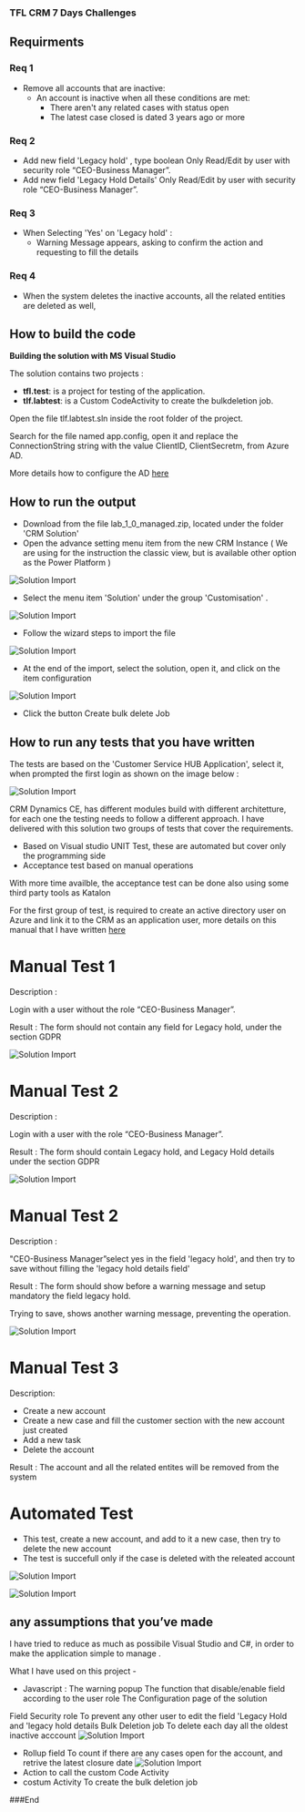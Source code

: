 
### TFL CRM 7 Days Challenges

## Requirments

### Req 1 
- Remove all accounts that are inactive: 
	- An account is inactive when all these conditions are met: 
		-  There aren't any related cases with status open
		- The latest case closed is dated 3 years ago or more

###  Req 2

- Add new field 'Legacy hold' , type boolean 
	Only Read/Edit by user with security role “CEO-Business Manager”.
- Add new field 'Legacy Hold Details'
	Only Read/Edit by user with security role “CEO-Business Manager”.
	
###  Req 3

- When Selecting 'Yes' on 'Legacy hold' : 
	- Warning Message appears, asking to confirm the action and requesting to fill the details   


###  Req 4
- When the system deletes the inactive accounts,  all the related entities are deleted as well,

## How to build the code


**Building the solution with MS Visual Studio**

The solution contains two projects :

-  **tfl.test**: is a project for testing of  the application. 
-  **tlf.labtest**: is a Custom CodeActivity to create the bulkdeletion job.



Open the  file tlf.labtest.sln inside the root folder of the project. 

Search for the file named app.config, open it  and  replace the ConnectionString  string with the value ClientID, ClientSecretm, from Azure AD. 

More details how to configure the AD [here](https://raw.githubusercontent.com/philippe78/tlf.labtest/master/CRMSolution/pictures/ad.pdf "here")


## How to run the output

-  Download from the file lab_1_0_managed.zip, located under the folder 'CRM Solution'
-  Open the advance setting menu item from the new CRM Instance ( We are using for the instruction the classic view, but is  available other option as the  Power Platform )

![Solution Import](https://raw.githubusercontent.com/philippe78/tlf.labtest/master/CRMSolution/pictures/14.png "Solution Import")

-  Select the menu item 'Solution' under the group 'Customisation' .

![Solution Import](https://raw.githubusercontent.com/philippe78/tlf.labtest/master/CRMSolution/pictures/15.png "Solution Import")

- Follow the wizard steps to import the file 

![Solution Import](https://raw.githubusercontent.com/philippe78/tlf.labtest/master/CRMSolution/pictures/24.png "Solution Import")

- At the end of the import, select the solution, open it, and click on the item configuration

![Solution Import](https://raw.githubusercontent.com/philippe78/tlf.labtest/master/CRMSolution/pictures/20.png "Solution Import")

- Click the button Create bulk delete Job


## How to run any tests that you have written

The tests are based on the 'Customer Service HUB Application', select it, when prompted the first login as shown on the  image below : 

![Solution Import](https://raw.githubusercontent.com/philippe78/tlf.labtest/master/CRMSolution/pictures/pict13.png "Solution Import")


CRM Dynamics CE, has different modules build with different architetture, for each one the testing needs to follow a different approach.
I have delivered with this solution two groups  of tests that cover the requirements.  

 - Based on Visual studio UNIT Test, these are  automated but cover only the programming side 
-  Acceptance test based on manual operations 

With more time availble, the acceptance test can be done also using some third party tools as Katalon

For the first group of test, is required to create an active directory user on Azure and link it to the CRM as an application user, more details on this manual that I have written [here](htthttps://raw.githubusercontent.com/philippe78/tlf.labtest/master/CRMSolution/pictures/ad.pdfp:// "here")




# Manual Test 1

Description :

Login with a user without the role “CEO-Business Manager”.

Result :
The form should not contain any field for Legacy hold, under the section GDPR

![Solution Import](https://raw.githubusercontent.com/philippe78/tlf.labtest/master/CRMSolution/pictures/25.png "Solution Import")

# Manual Test 2

Description :

Login with a user with  the role “CEO-Business Manager”.

Result :
The form should  contain  Legacy hold, and Legacy Hold details  under the section GDPR

![Solution Import](https://raw.githubusercontent.com/philippe78/tlf.labtest/master/CRMSolution/pictures/26.png "Solution Import")


# Manual Test 2

Description :

"CEO-Business Manager”select  yes in the field 'legacy hold', and then try to save without filling the 'legacy hold details field'  

Result :
The form should  show before a warning message and setup mandatory the field legacy hold. 

Trying to save, shows another warning message, preventing the operation.

![Solution Import](https://raw.githubusercontent.com/philippe78/tlf.labtest/master/CRMSolution/pictures/28.png "Solution Import")

# Manual Test 3

Description: 
- Create a new account
- Create a new case and fill the customer section with the new account just created
- Add a new task
- Delete the  account

Result :
The account and all the related entites will be removed from the system

# Automated Test

- This test, create a new account, and add to it a new case, then try to delete the new account 
- The test is succefull only if the case is deleted with  the releated  account 


![Solution Import](https://raw.githubusercontent.com/philippe78/tlf.labtest/master/CRMSolution/pictures/29.png "Solution Import")


![Solution Import](https://raw.githubusercontent.com/philippe78/tlf.labtest/master/CRMSolution/pictures/30.png "Solution Import")

## any assumptions that you’ve made

I have tried to reduce as much as possibile Visual Studio and C#, in order to make the application simple to manage .

What I have used on this project - 
- Javascript : 
		The warning popup 
		 The function that disable/enable field   according to the user role
		 The Configuration page of the solution

 Field Security role
 		 To prevent any other user to edit the field 'Legacy Hold and 'legacy hold details
Bulk Deletion job
		To delete each day all the oldest inactive acccount
![Solution Import](https://raw.githubusercontent.com/philippe78/tlf.labtest/master/CRMSolution/pictures/31.png "Solution Import")

		
- Rollup field 
		To count if there are any cases open for the account, and retrive the latest closure date
		![Solution Import](https://raw.githubusercontent.com/philippe78/tlf.labtest/master/CRMSolution/pictures/32.png "Rollup")
- Action 
		to call the custom Code Activity
- costum Activity
	 To create the bulk deletion job






###End
